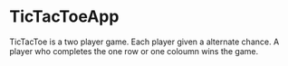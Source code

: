 # TicTacToeApp

TicTacToe is a two player game. Each player given a alternate chance. A player who completes the one row or one coloumn wins the game.
